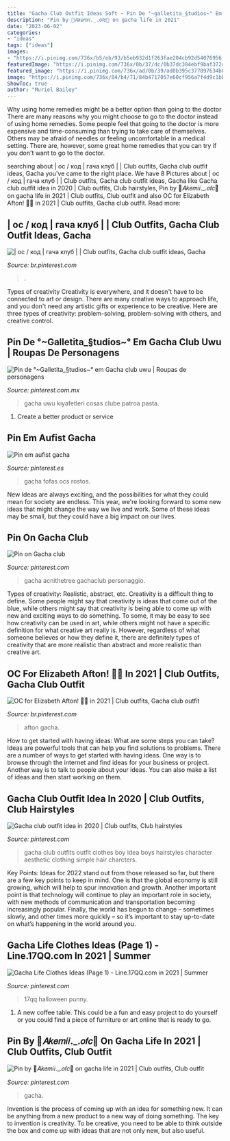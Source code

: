 ```yaml
---
title: "Gacha Club Outfit Ideas Soft ~ Pin De °~galletita_§tudios~° Em Gacha Club Uwu"
description: "Pin by 🌈𝐴𝑘𝑒𝑚𝑖𝑖._.𝑜𝑓𝑐🌈 on gacha life in 2021"
date: "2023-06-02"
categories:
- "ideas"
tags: ["ideas"]
images:
- "https://i.pinimg.com/736x/b5/eb/93/b5eb932d1f263fae204cb92d54076956.jpg"
featuredImage: "https://i.pinimg.com/736x/0b/37/dc/0b37dc384ebf9baf372ce9bc5f61e779.jpg"
featured_image: "https://i.pinimg.com/736x/ad/0b/39/ad0b395c377897634b0725eff73b1614.jpg"
image: "https://i.pinimg.com/736x/84/b4/71/84b4717057e60cf956a7f4d9c1bb6e95.jpg"
ShowToc: true
author: "Muriel Bailey"
---
```



Why using home remedies might be a better option than going to the doctor
There are many reasons why you might choose to go to the doctor instead of using home remedies. Some people feel that going to the doctor is more expensive and time-consuming than trying to take care of themselves. Others may be afraid of needles or feeling uncomfortable in a medical setting. There are, however, some great home remedies that you can try if you don't want to go to the doctor.

	

		
searching about | ос / код | гача клуб | | Club outfits, Gacha club outfit ideas, Gacha you've came to the right place. We have 8 Pictures about | ос / код | гача клуб | | Club outfits, Gacha club outfit ideas, Gacha like Gacha club outfit idea in 2020 | Club outfits, Club hairstyles, Pin by 🌈𝐴𝑘𝑒𝑚𝑖𝑖._.𝑜𝑓𝑐🌈 on gacha life in 2021 | Club outfits, Club outfit and also OC for Elizabeth Afton! 🌱🍄 in 2021 | Club outfits, Gacha club outfit. Read more:
		
    
## | ос / код | гача клуб | | Club Outfits, Gacha Club Outfit Ideas, Gacha

<img loading=lazy src="https://i.pinimg.com/736x/99/40/51/99405153af53ec074e6cb5aed89479bf.jpg" onerror="this.onerror=null;this.src='https://tse3.mm.bing.net/th?id=OIP.w7dwLrE3oxUjaHQ7HVWUGgHaJ3&amp;pid=15.1';" alt="| ос / код | гача клуб | | Club outfits, Gacha club outfit ideas, Gacha">

_Source: br.pinterest.com_

>. 

	

Types of creativity
Creativity is everywhere, and it doesn't have to be connected to art or design. There are many creative ways to approach life, and you don't need any artistic gifts or experience to be creative. Here are three types of creativity: problem-solving, problem-solving with others, and creative control.

    
## Pin De °~Galletita_§tudios~° Em Gacha Club Uwu | Roupas De Personagens

<img loading=lazy src="https://i.pinimg.com/736x/b5/eb/93/b5eb932d1f263fae204cb92d54076956.jpg" onerror="this.onerror=null;this.src='https://tse2.mm.bing.net/th?id=OIP.iP1zusAvz5RKaUdef5ijUgHaHa&amp;pid=15.1';" alt="Pin de °~Galletita_§tudios~° em Gacha club uwu | Roupas de personagens">

_Source: pinterest.com.mx_

>gacha uwu kıyafetleri cosas clube patroa pasta. 

	

1. Create a better product or service 

    
## Pin Em Aufist Gacha

<img loading=lazy src="https://i.pinimg.com/736x/ad/0b/39/ad0b395c377897634b0725eff73b1614.jpg" onerror="this.onerror=null;this.src='https://tse4.mm.bing.net/th?id=OIP.RgmEgN_78Hsdd_QTUFxKqgAAAA&amp;pid=15.1';" alt="Pin em aufist gacha">

_Source: pinterest.es_

>gacha fofas ocs rostos. 

	

New Ideas are always exciting, and the possibilities for what they could mean for society are endless. This year, we're looking forward to some new ideas that might change the way we live and work. Some of these ideas may be small, but they could have a big impact on our lives.

    
## Pin On Gacha Club

<img loading=lazy src="https://i.pinimg.com/736x/9e/34/fe/9e34fecb2d142fa1ae98c43477b3e46b.jpg" onerror="this.onerror=null;this.src='https://tse2.mm.bing.net/th?id=OIP.u9s0IpD4TFgQ9FFWnQkF9wHaHa&amp;pid=15.1';" alt="Pin on Gacha club">

_Source: pinterest.com_

>gacha acnithetree gachaclub personaggio. 

	

Types of creativity: Realistic, abstract, etc.
Creativity is a difficult thing to define. Some people might say that creativity is ideas that come out of the blue, while others might say that creativity is being able to come up with new and exciting ways to do something. To some, it may be easy to see how creativity can be used in art, while others might not have a specific definition for what creative art really is. However, regardless of what someone believes or how they define it, there are definitely types of creativity that are more realistic than abstract and more realistic than creative art.

    
## OC For Elizabeth Afton! 🌱🍄 In 2021 | Club Outfits, Gacha Club Outfit

<img loading=lazy src="https://i.pinimg.com/736x/10/e2/38/10e238444c23cc00cc6ee84613b1b57e.jpg" onerror="this.onerror=null;this.src='https://tse2.mm.bing.net/th?id=OIP.osOkVvzAu4ZQJj6C08sHkAHaHa&amp;pid=15.1';" alt="OC for Elizabeth Afton! 🌱🍄 in 2021 | Club outfits, Gacha club outfit">

_Source: br.pinterest.com_

>afton gacha. 

	

How to get started with having ideas: What are some steps you can take?
Ideas are powerful tools that can help you find solutions to problems. There are a number of ways to get started with having ideas. One way is to browse through the internet and find ideas for your business or project. Another way is to talk to people about your ideas. You can also make a list of ideas and then start working on them.

    
## Gacha Club Outfit Idea In 2020 | Club Outfits, Club Hairstyles

<img loading=lazy src="https://i.pinimg.com/736x/84/b4/71/84b4717057e60cf956a7f4d9c1bb6e95.jpg" onerror="this.onerror=null;this.src='https://tse1.mm.bing.net/th?id=OIP.EjGUFegHsZDU-VpEyTNLfgHaHW&amp;pid=15.1';" alt="Gacha club outfit idea in 2020 | Club outfits, Club hairstyles">

_Source: pinterest.com_

>gacha club outfits outfit clothes boy idea boys hairstyles character aesthetic clothing simple hair charcters. 

	

Key Points:
Ideas for 2022 stand out from those released so far, but there are a few key points to keep in mind. One is that the global economy is still growing, which will help to spur innovation and growth. Another important point is that technology will continue to play an important role in society, with new methods of communication and transportation becoming increasingly popular. Finally, the world has begun to change – sometimes slowly, and other times more quickly – so it’s important to stay up-to-date on what’s happening in the world around you.

    
## Gacha Life Clothes Ideas (Page 1) - Line.17QQ.com In 2021 | Summer

<img loading=lazy src="https://i.pinimg.com/736x/0b/37/dc/0b37dc384ebf9baf372ce9bc5f61e779.jpg" onerror="this.onerror=null;this.src='https://tse3.mm.bing.net/th?id=OIP.CXWPy8ad7u1rexe8r_1XMQAAAA&amp;pid=15.1';" alt="Gacha Life Clothes Ideas (Page 1) - Line.17QQ.com in 2021 | Summer">

_Source: pinterest.com_

>17qq halloween punny. 

	

1. A new coffee table. This could be a fun and easy project to do yourself or you could find a piece of furniture or art online that is ready to go.

    
## Pin By 🌈𝐴𝑘𝑒𝑚𝑖𝑖._.𝑜𝑓𝑐🌈 On Gacha Life In 2021 | Club Outfits, Club Outfit

<img loading=lazy src="https://i.pinimg.com/736x/d0/8f/32/d08f32b328d0b58c50a5b97598d425d9.jpg" onerror="this.onerror=null;this.src='https://tse2.mm.bing.net/th?id=OIP._4S99BtESVED9cmNHyApuQHaHa&amp;pid=15.1';" alt="Pin by 🌈𝐴𝑘𝑒𝑚𝑖𝑖._.𝑜𝑓𝑐🌈 on gacha life in 2021 | Club outfits, Club outfit">

_Source: pinterest.com_

>gacha. 

	

Invention is the process of coming up with an idea for something new. It can be anything from a new product to a new way of doing something. The key to invention is creativity. To be creative, you need to be able to think outside the box and come up with ideas that are not only new, but also useful.

